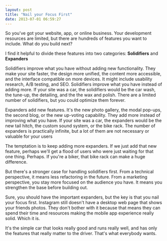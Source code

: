 ```yaml
---
layout: post
title: "Nail your Focus First"
date: 2013-07-01 06:59:27
---
```


So you've got your website, app, or online business. Your development resources are limited, but there are hundreds of features you want to include. What do you build next?

I find it helpful to divide these features into two categories: **Solidifiers** and **Expanders**

Solidifiers improve what you have without adding new functionality. They make your site faster, the design more unified, the content more accessible, and the interface compatible on more devices. It might include usability research, A/B testing, and SEO. Solidifiers improve what you have instead of adding more. If your site was a car, the solidifiers would be the car wash, the tune-up, the detailing, and the the wax and polish. There are a limited number of solidifiers, but you could optimize them forever.

Expanders add new features. It's the new photo gallery, the modal pop-ups, the second blog, or the new up-voting capability. They add more instead of improving what you have. If your site was a car, the expanders would be the new tail hitch, the custom sound system, or the bike rack. The number of expanders is practically infinite, but a lot of them are not necessary or valuable for your users

The temptation is to keep adding more expanders. If we just add that new feature, perhaps we'll get a flood of users who were just waiting for that one thing. Perhaps. If you're a biker, that bike rack can make a huge difference.

But there's a stronger case for handling solidifiers first. From a technical perspective, it means less refactoring in the future. From a marketing perspective, you stay more focused on the audience you have. It means you strengthen the base before building out.

Sure, you should have the important expanders, but the key is that you nail your focus first. Instagram still doesn't have a desktop web page that shows your friends photos. They don't bother with it because that means they can spend their time and resources making the mobile app experience really solid. Which it is.

It's the simple car that looks really good and runs really well, and has only the features that really matter to the driver. That's what everybody wants.
